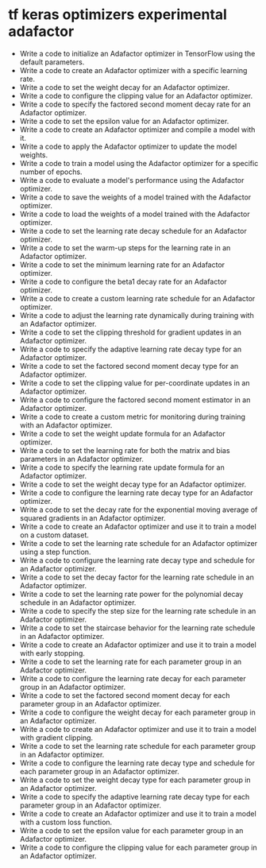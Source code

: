 # tf keras optimizers experimental adafactor

- Write a code to initialize an Adafactor optimizer in TensorFlow using the default parameters.
- Write a code to create an Adafactor optimizer with a specific learning rate.
- Write a code to set the weight decay for an Adafactor optimizer.
- Write a code to configure the clipping value for an Adafactor optimizer.
- Write a code to specify the factored second moment decay rate for an Adafactor optimizer.
- Write a code to set the epsilon value for an Adafactor optimizer.
- Write a code to create an Adafactor optimizer and compile a model with it.
- Write a code to apply the Adafactor optimizer to update the model weights.
- Write a code to train a model using the Adafactor optimizer for a specific number of epochs.
- Write a code to evaluate a model's performance using the Adafactor optimizer.
- Write a code to save the weights of a model trained with the Adafactor optimizer.
- Write a code to load the weights of a model trained with the Adafactor optimizer.
- Write a code to set the learning rate decay schedule for an Adafactor optimizer.
- Write a code to set the warm-up steps for the learning rate in an Adafactor optimizer.
- Write a code to set the minimum learning rate for an Adafactor optimizer.
- Write a code to configure the beta1 decay rate for an Adafactor optimizer.
- Write a code to create a custom learning rate schedule for an Adafactor optimizer.
- Write a code to adjust the learning rate dynamically during training with an Adafactor optimizer.
- Write a code to set the clipping threshold for gradient updates in an Adafactor optimizer.
- Write a code to specify the adaptive learning rate decay type for an Adafactor optimizer.
- Write a code to set the factored second moment decay type for an Adafactor optimizer.
- Write a code to set the clipping value for per-coordinate updates in an Adafactor optimizer.
- Write a code to configure the factored second moment estimator in an Adafactor optimizer.
- Write a code to create a custom metric for monitoring during training with an Adafactor optimizer.
- Write a code to set the weight update formula for an Adafactor optimizer.
- Write a code to set the learning rate for both the matrix and bias parameters in an Adafactor optimizer.
- Write a code to specify the learning rate update formula for an Adafactor optimizer.
- Write a code to set the weight decay type for an Adafactor optimizer.
- Write a code to configure the learning rate decay type for an Adafactor optimizer.
- Write a code to set the decay rate for the exponential moving average of squared gradients in an Adafactor optimizer.
- Write a code to create an Adafactor optimizer and use it to train a model on a custom dataset.
- Write a code to set the learning rate schedule for an Adafactor optimizer using a step function.
- Write a code to configure the learning rate decay type and schedule for an Adafactor optimizer.
- Write a code to set the decay factor for the learning rate schedule in an Adafactor optimizer.
- Write a code to set the learning rate power for the polynomial decay schedule in an Adafactor optimizer.
- Write a code to specify the step size for the learning rate schedule in an Adafactor optimizer.
- Write a code to set the staircase behavior for the learning rate schedule in an Adafactor optimizer.
- Write a code to create an Adafactor optimizer and use it to train a model with early stopping.
- Write a code to set the learning rate for each parameter group in an Adafactor optimizer.
- Write a code to configure the learning rate decay for each parameter group in an Adafactor optimizer.
- Write a code to set the factored second moment decay for each parameter group in an Adafactor optimizer.
- Write a code to configure the weight decay for each parameter group in an Adafactor optimizer.
- Write a code to create an Adafactor optimizer and use it to train a model with gradient clipping.
- Write a code to set the learning rate schedule for each parameter group in an Adafactor optimizer.
- Write a code to configure the learning rate decay type and schedule for each parameter group in an Adafactor optimizer.
- Write a code to set the weight decay type for each parameter group in an Adafactor optimizer.
- Write a code to specify the adaptive learning rate decay type for each parameter group in an Adafactor optimizer.
- Write a code to create an Adafactor optimizer and use it to train a model with a custom loss function.
- Write a code to set the epsilon value for each parameter group in an Adafactor optimizer.
- Write a code to configure the clipping value for each parameter group in an Adafactor optimizer.